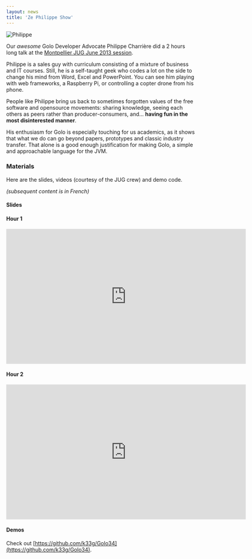 ```yaml
---
layout: news
title: 'Ze Philippe Show'
---
```


![Philippe](https://lh3.googleusercontent.com/-oWcq--DvMyc/UcRJTH3Jg3I/AAAAAAAAAC4/m_kouj1_nR8/w481-h641-no/P1060165.JPG)

Our *awesome* Golo Developer Advocate Philippe Charrière did a 2 hours long talk at the
[Montpellier JUG June 2013 session](http://www.jug-montpellier.org/).

Philippe is a sales guy with curriculum consisting of a mixture of business and IT courses. Still,
he is a self-taught geek who codes a lot on the side to change his mind from Word, Excel and
PowerPoint. You can see him playing with web frameworks, a Raspberry Pi, or controlling a copter
drone from his phone.

People like Philippe bring us back to sometimes forgotten values of the free software and opensource
movements: sharing knowledge, seeing each others as peers rather than producer-consumers, and...
**having fun in the most disinterested manner**.

His enthusiasm for Golo is especially touching for us academics, as it shows that what we do can go
beyond papers, prototypes and classic industry transfer. That alone is a good enough justification
for making Golo, a simple and approachable language for the JVM.

### Materials

Here are the slides, videos (courtesy of the JUG crew) and demo code.

*(subsequent content is in French)*

#### Slides

<script async="" class="speakerdeck-embed" data-id="89e16af0bd360130f4816e315452c4ce" data-ratio="1.2994923857868" src="//speakerdeck.com/assets/embed.js"></script>

#### Hour 1

<iframe width="640" height="360" src="http://www.youtube-nocookie.com/embed/dzZiC-pqRog" frameborder="0" allowfullscreen></iframe>


#### Hour 2

<iframe width="640" height="360" src="http://www.youtube-nocookie.com/embed/nX81exzIh94" frameborder="0" allowfullscreen></iframe>

#### Demos

Check out [https://github.com/k33g/Golo34](https://github.com/k33g/Golo34).

